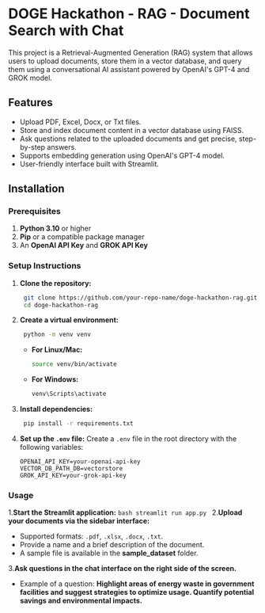 # DOGE Hackathon - RAG - Document Search with Chat

This project is a Retrieval-Augmented Generation (RAG) system that allows users to upload documents, store them in a vector database, and query them using a conversational AI assistant powered by OpenAI's GPT-4 and GROK model.

## Features

- Upload PDF, Excel, Docx, or Txt files.
- Store and index document content in a vector database using FAISS.
- Ask questions related to the uploaded documents and get precise, step-by-step answers.
- Supports embedding generation using OpenAI's GPT-4 model.
- User-friendly interface built with Streamlit.

## Installation

### Prerequisites

1. **Python 3.10** or higher
2. **Pip** or a compatible package manager
3. An **OpenAI API Key** and **GROK API Key**

### Setup Instructions

1. **Clone the repository:**

   
   ```bash
    git clone https://github.com/your-repo-name/doge-hackathon-rag.git
    cd doge-hackathon-rag
    ```
   
2. **Create a virtual environment:**

   ```bash
    python -m venv venv
    ```

    - **For Linux/Mac:**

        ```bash
        source venv/bin/activate
        ```

    - **For Windows:**

        ```bash
        venv\Scripts\activate
        ```
  
3. **Install dependencies:**
   ```bash
    pip install -r requirements.txt
    ```

4. **Set up the `.env` file:**
   Create a `.env` file in the root directory with the following variables:

    ```env
    OPENAI_API_KEY=your-openai-api-key
    VECTOR_DB_PATH_DB=vectorstore
    GROK_API_KEY=your-grok-api-key

### Usage

1.**Start the Streamlit application:**
    ```bash
    streamlit run app.py
    ```
2.**Upload your documents via the sidebar interface:**

  - Supported formats: `.pdf`, `.xlsx`, `.docx`, `.txt`.
  - Provide a name and a brief description of the document.
  - A sample file is available in the **sample_dataset** folder.

3.**Ask questions in the chat interface on the right side of the screen.**

   - Example of a question: **Highlight areas of energy waste in government facilities and suggest strategies to optimize usage. Quantify potential savings and environmental impacts.**





